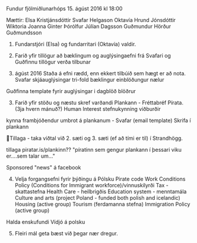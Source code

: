Fundur fjölmiðlunarhóps 15. ágúst 2016 kl 18:00

Mættir:
Elsa Kristjánsdóttir
Svafar Helgason
Oktavía Hrund Jónsdóttir
Wiktoria Joanna Ginter
Þórólfur Júlían Dagsson
Guðmundur Hörður Guðmundsson

1. Fundarstjóri (Elsa) og fundarritari (Oktavía) valdir.

2. Farið yfir tillögur að bæklingum og auglýsingaefni frá Svafari og Guðfinnu tillögur verða tilbunar
22. ágúst 2016
Staða á efni rædd, enn ekkert tilbúið sem hægt er að nota.
Svafar
skjáauglýsingar
tri-fold bæklingur
einblöðungur
nælur

Guðfinna
template fyrir auglýsingar i dagblöð
blöðrur

3. Farið yfir stöðu og næstu skref varðandi Plankann - Fréttabréf Pírata. (3ja hvern mánuð?)
Human Interest
stefnukynning
viðburðir

kynna frambjóðendur
umbrot á plankanum - Svafar (email template)
Skrifa í plankann

Tillaga - taka viðtal við 2. sæti og 3. sæti (ef að tími er til) í Strandhögg.

tillaga piratar.is/plankinn??
"píratinn sem gengur plankann í þessari viku er....sem talar um..."

Sponsored "news" á facebook

4. Velja forgangsefni fyrir þýðingu á Pólsku
Pirate code
Work Conditions Policy (Conditions for Immigrant workforce)/vinnuskilyrði
Tax - skattastefna
Health Care - heilbrigðis
Education system - menntamála
Culture and arts (project Poland - funded both polish and icelandic)
Housing (active group)
Tourism (ferdamanna stefna)
Immigration Policy (active group)

Halda enskufundi
Vídjó á polsku

5. Fleiri mál geta bæst við þegar nær dregur.

